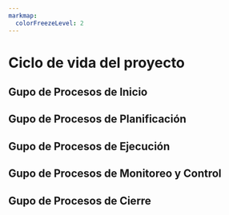 ```yaml
---
markmap:
  colorFreezeLevel: 2
---
```


# Ciclo de vida del proyecto

## Gupo de Procesos de **Inicio**

## Gupo de Procesos de **Planificación**

## Gupo de Procesos de **Ejecución**

## Gupo de Procesos de **Monitoreo** y **Control**

## Gupo de Procesos de **Cierre**

